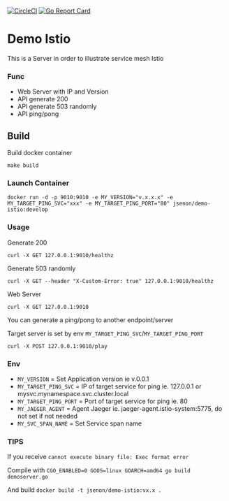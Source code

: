 [![CircleCI](https://circleci.com/gh/jsenon/demo-istio.svg?style=svg)](https://circleci.com/gh/jsenon/demo-istio)
[![Go Report Card](https://goreportcard.com/badge/github.com/jsenon/demo-istio)](https://goreportcard.com/report/github.com/jsenon/demo-istio)

# Demo Istio
 
This is a Server in order to illustrate service mesh Istio

### Func

- Web Server with IP and Version 
- API generate 200
- API generate 503 randomly
- API ping/pong

## Build

Build docker container
```
make build
```

### Launch Container

```
docker run -d -p 9010:9010 -e MY_VERSION="v.x.x.x" -e MY_TARGET_PING_SVC="xxx" -e MY_TARGET_PING_PORT="80" jsenon/demo-istio:develop
```

### Usage

Generate 200
```
curl -X GET 127.0.0.1:9010/healthz
```

Generate 503 randomly
```
curl -X GET --header "X-Custom-Error: true" 127.0.0.1:9010/healthz
```

Web Server
```
curl -X GET 127.0.0.1:9010
```

You can generate a ping/pong to another endpoint/server 

Target server is set by env `MY_TARGET_PING_SVC`/`MY_TARGET_PING_PORT`
```
curl -X POST 127.0.0.1:9010/play
```

### Env

- `MY_VERSION` = Set Application version ie v.0.0.1
- `MY_TARGET_PING_SVC` = IP of target service for ping ie. 127.0.0.1 or mysvc.mynamespace.svc.cluster.local
- `MY_TARGET_PING_PORT` = Port of target service for ping ie. 80
- `MY_JAEGER_AGENT` = Agent Jaeger ie. jaeger-agent.istio-system:5775, do not set if not needed
- `MY_SVC_SPAN_NAME` = Set Service span name

### TIPS

If you receive `cannot execute binary file: Exec format error`

Compile with  `CGO_ENABLED=0 GOOS=linux GOARCH=amd64 go build demoserver.go`

And build `docker build -t jsenon/demo-istio:vx.x .`
